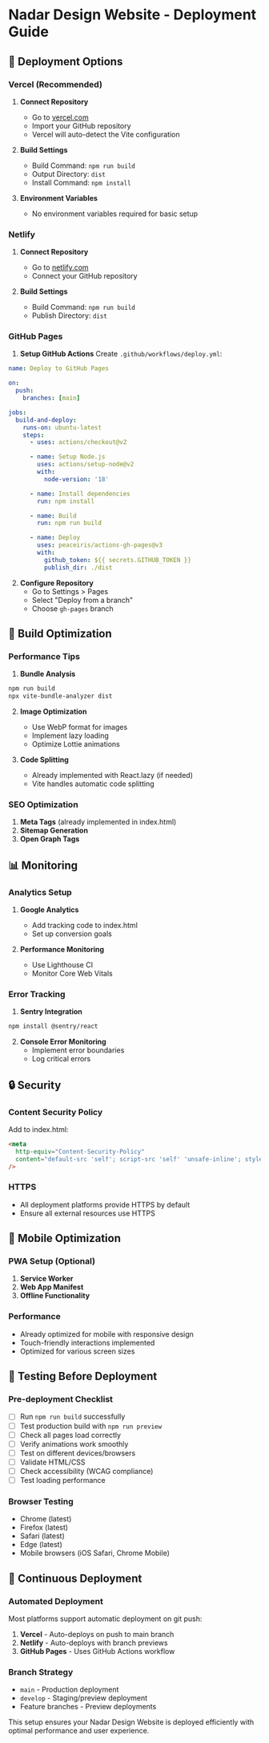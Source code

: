 # Nadar Design Website - Deployment Guide

## 🚀 Deployment Options

### Vercel (Recommended)

1. **Connect Repository**
   - Go to [vercel.com](https://vercel.com)
   - Import your GitHub repository
   - Vercel will auto-detect the Vite configuration

2. **Build Settings**
   - Build Command: `npm run build`
   - Output Directory: `dist`
   - Install Command: `npm install`

3. **Environment Variables**
   - No environment variables required for basic setup

### Netlify

1. **Connect Repository**
   - Go to [netlify.com](https://netlify.com)
   - Connect your GitHub repository

2. **Build Settings**
   - Build Command: `npm run build`
   - Publish Directory: `dist`

### GitHub Pages

1. **Setup GitHub Actions**
   Create `.github/workflows/deploy.yml`:

```yaml
name: Deploy to GitHub Pages

on:
  push:
    branches: [main]

jobs:
  build-and-deploy:
    runs-on: ubuntu-latest
    steps:
      - uses: actions/checkout@v2

      - name: Setup Node.js
        uses: actions/setup-node@v2
        with:
          node-version: '18'

      - name: Install dependencies
        run: npm install

      - name: Build
        run: npm run build

      - name: Deploy
        uses: peaceiris/actions-gh-pages@v3
        with:
          github_token: ${{ secrets.GITHUB_TOKEN }}
          publish_dir: ./dist
```

2. **Configure Repository**
   - Go to Settings > Pages
   - Select "Deploy from a branch"
   - Choose `gh-pages` branch

## 🔧 Build Optimization

### Performance Tips

1. **Bundle Analysis**

```bash
npm run build
npx vite-bundle-analyzer dist
```

2. **Image Optimization**
   - Use WebP format for images
   - Implement lazy loading
   - Optimize Lottie animations

3. **Code Splitting**
   - Already implemented with React.lazy (if needed)
   - Vite handles automatic code splitting

### SEO Optimization

1. **Meta Tags** (already implemented in index.html)
2. **Sitemap Generation**
3. **Open Graph Tags**

## 📊 Monitoring

### Analytics Setup

1. **Google Analytics**
   - Add tracking code to index.html
   - Set up conversion goals

2. **Performance Monitoring**
   - Use Lighthouse CI
   - Monitor Core Web Vitals

### Error Tracking

1. **Sentry Integration**

```bash
npm install @sentry/react
```

2. **Console Error Monitoring**
   - Implement error boundaries
   - Log critical errors

## 🔒 Security

### Content Security Policy

Add to index.html:

```html
<meta
  http-equiv="Content-Security-Policy"
  content="default-src 'self'; script-src 'self' 'unsafe-inline'; style-src 'self' 'unsafe-inline';"
/>
```

### HTTPS

- All deployment platforms provide HTTPS by default
- Ensure all external resources use HTTPS

## 📱 Mobile Optimization

### PWA Setup (Optional)

1. **Service Worker**
2. **Web App Manifest**
3. **Offline Functionality**

### Performance

- Already optimized for mobile with responsive design
- Touch-friendly interactions implemented
- Optimized for various screen sizes

## 🧪 Testing Before Deployment

### Pre-deployment Checklist

- [ ] Run `npm run build` successfully
- [ ] Test production build with `npm run preview`
- [ ] Check all pages load correctly
- [ ] Verify animations work smoothly
- [ ] Test on different devices/browsers
- [ ] Validate HTML/CSS
- [ ] Check accessibility (WCAG compliance)
- [ ] Test loading performance

### Browser Testing

- Chrome (latest)
- Firefox (latest)
- Safari (latest)
- Edge (latest)
- Mobile browsers (iOS Safari, Chrome Mobile)

## 🔄 Continuous Deployment

### Automated Deployment

Most platforms support automatic deployment on git push:

1. **Vercel** - Auto-deploys on push to main branch
2. **Netlify** - Auto-deploys with branch previews
3. **GitHub Pages** - Uses GitHub Actions workflow

### Branch Strategy

- `main` - Production deployment
- `develop` - Staging/preview deployment
- Feature branches - Preview deployments

This setup ensures your Nadar Design Website is deployed efficiently with optimal performance and user experience.
